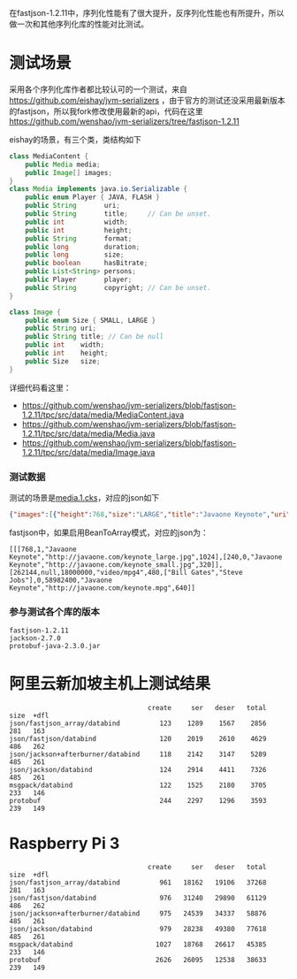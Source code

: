 在fastjson-1.2.11中，序列化性能有了很大提升，反序列化性能也有所提升，所以做一次和其他序列化库的性能对比测试。

# 测试场景
采用各个序列化库作者都比较认可的一个测试，来自 https://github.com/eishay/jvm-serializers ，由于官方的测试还没采用最新版本的fastjson，所以我fork修改使用最新的api，代码在这里 https://github.com/wenshao/jvm-serializers/tree/fastjson-1.2.11

eishay的场景，有三个类，类结构如下
```java
class MediaContent {
	public Media media;
	public Image[] images;
}
class Media implements java.io.Serializable {
    public enum Player { JAVA, FLASH }
    public String       uri;
    public String       title;     // Can be unset.
    public int          width;
    public int          height;
    public String       format;
    public long         duration;
    public long         size;
    public boolean      hasBitrate;
    public List<String> persons;
    public Player       player;
    public String       copyright; // Can be unset.
}

class Image {
    public enum Size { SMALL, LARGE }
    public String uri;
    public String title; // Can be null
    public int    width;
    public int    height;
    public Size   size;
}
```
详细代码看这里：
* https://github.com/wenshao/jvm-serializers/blob/fastjson-1.2.11/tpc/src/data/media/MediaContent.java
* https://github.com/wenshao/jvm-serializers/blob/fastjson-1.2.11/tpc/src/data/media/Media.java
* https://github.com/wenshao/jvm-serializers/blob/fastjson-1.2.11/tpc/src/data/media/Image.java

### 测试数据
测试的场景是[media.1.cks](https://github.com/wenshao/jvm-serializers/blob/fastjson-1.2.11/tpc/data/media.1.cks)，对应的json如下
```json
{"images":[{"height":768,"size":"LARGE","title":"Javaone Keynote","uri":"http://javaone.com/keynote_large.jpg","width":1024},{"height":240,"size":"SMALL","title":"Javaone Keynote","uri":"http://javaone.com/keynote_small.jpg","width":320}],"media":{"bitrate":262144,"duration":18000000,"format":"video/mpg4","height":480,"persons":["Bill Gates","Steve Jobs"],"player":"JAVA","size":58982400,"title":"Javaone Keynote","uri":"http://javaone.com/keynote.mpg","width":640}}
```

fastjson中，如果启用BeanToArray模式，对应的json为：
```
[[[768,1,"Javaone Keynote","http://javaone.com/keynote_large.jpg",1024],[240,0,"Javaone Keynote","http://javaone.com/keynote_small.jpg",320]],[262144,null,18000000,"video/mpg4",480,["Bill Gates","Steve Jobs"],0,58982400,"Javaone Keynote","http://javaone.com/keynote.mpg",640]]
```

### 参与测试各个库的版本
```
fastjson-1.2.11
jackson-2.7.0
protobuf-java-2.3.0.jar
```

# 阿里云新加坡主机上测试结果
```
                                   create     ser   deser   total   size  +dfl
json/fastjson_array/databind          123    1289    1567    2856    281   163
json/fastjson/databind                120    2019    2610    4629    486   262
json/jackson+afterburner/databind     118    2142    3147    5289    485   261
json/jackson/databind                 124    2914    4411    7326    485   261
msgpack/databind                      122    1525    2180    3705    233   146
protobuf                              244    2297    1296    3593    239   149

```

# Raspberry Pi 3
```
                                   create     ser   deser   total   size  +dfl
json/fastjson_array/databind          961   18162   19106   37268    281   163
json/fastjson/databind                976   31240   29890   61129    486   262
json/jackson+afterburner/databind     975   24539   34337   58876    485   261
json/jackson/databind                 979   28238   49380   77618    485   261
msgpack/databind                     1027   18768   26617   45385    233   146
protobuf                             2626   26095   12538   38633    239   149
```